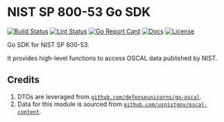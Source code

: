 # NIST SP 800-53 Go SDK

[![Build Status][build-status-svg]][build-status-url]
[![Lint Status][lint-status-svg]][lint-status-url]
[![Go Report Card][goreport-svg]][goreport-url]
[![Docs][docs-godoc-svg]][docs-godoc-url]
[![License][license-svg]][license-url]

Go SDK for NIST SP 800-53.

It provides high-level functions to access OSCAL data published by NIST.

## Credits

1. DTOs are leveraged from [`github.com/defenseunicorns/go-oscal`](github.com/defenseunicorns/go-oscal).
2. Data for this module is sourced from [`github.com/usnistgov/oscal-content`](https://github.com/usnistgov/oscal-content).

 [build-status-svg]: https://github.com/grokify/go-nist-sp-800-53/actions/workflows/ci.yaml/badge.svg?branch=main
 [build-status-url]: https://github.com/grokify/go-nist-sp-800-53/actions/workflows/ci.yaml
 [lint-status-svg]: https://github.com/grokify/go-nist-sp-800-53/actions/workflows/lint.yaml/badge.svg?branch=main
 [lint-status-url]: https://github.com/grokify/go-nist-sp-800-53/actions/workflows/lint.yaml
 [goreport-svg]: https://goreportcard.com/badge/github.com/grokify/go-nist-sp-800-53
 [goreport-url]: https://goreportcard.com/report/github.com/grokify/go-nist-sp-800-53
 [docs-godoc-svg]: https://pkg.go.dev/badge/github.com/grokify/go-nist-sp-800-53
 [docs-godoc-url]: https://pkg.go.dev/github.com/grokify/go-nist-sp-800-53
 [license-svg]: https://img.shields.io/badge/license-MIT-blue.svg
 [license-url]: https://github.com/grokify/go-nist-sp-800-53/blob/master/LICENSE
 [used-by-svg]: https://sourcegraph.com/github.com/grokify/go-nist-sp-800-53/-/badge.svg
 [used-by-url]: https://sourcegraph.com/github.com/grokify/go-nist-sp-800-53?badge
 [loc-svg]: https://tokei.rs/b1/github/grokify/go-nist-sp-800-53
 [repo-url]: https://github.com/grokify/go-nist-sp-800-53